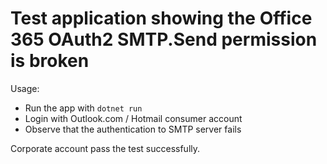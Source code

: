# Test application showing the Office 365 OAuth2 SMTP.Send permission is broken

Usage:
- Run the app with `dotnet run`
- Login with Outlook.com / Hotmail consumer account
- Observe that the authentication to SMTP server fails

Corporate account pass the test successfully.
